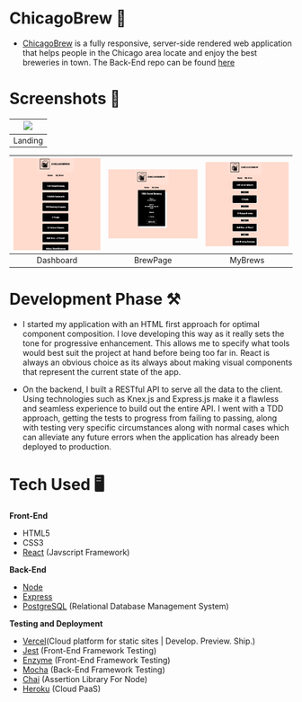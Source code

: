 # ChicagoBrew 🍺

- [ChicagoBrew](https://chicagobrew.vercel.app/) is a fully responsive, server-side rendered web application that helps people in the Chicago area locate and enjoy the best breweries in town. The Back-End repo can be found [here](https://github.com/oliviadavis593/ChicagoBrew-API)

# Screenshots 📸
| ![](img/cb-landing.png)
|:---:|
|Landing|

| ![](src/img/cb-dashboard.png) | ![](src/img/cb-brewpage.png) | ![](src/img/cb-mybrews.png)
|:---:|:---:|:---:|
|Dashboard|BrewPage|MyBrews|


# Development Phase ⚒ 
- I started my application with an HTML first approach for optimal component composition. I love developing this way as it really sets the tone for progressive enhancement. This allows me to specify what tools would best suit the project at hand before being too far in. React is always an obvious choice as its always about making visual components that represent the current state of the app. 

- On the backend, I built a RESTful API to serve all the data to the client. Using technologies such as Knex.js and Express.js make it a flawless and seamless experience to build out the entire API. I went with a TDD approach, getting the tests to progress from failing to passing, along with testing very specific circumstances along with normal cases which can alleviate any future errors when the application has already been deployed to production.  

# Tech Used 🖥

**Front-End**
- HTML5
- CSS3 
- [React](https://reactjs.org/) (Javscript Framework)

**Back-End**
- [Node](https://nodejs.org/en/)
- [Express](https://expressjs.com/)
- [PostgreSQL](https://www.postgresql.org/) (Relational Database Management System)

**Testing and Deployment**
- [Vercel](https://vercel.com/)(Cloud platform for static sites | Develop. Preview. Ship.)
- [Jest](https://jestjs.io/) (Front-End Framework Testing)
- [Enzyme](https://github.com/enzymejs/enzyme) (Front-End Framework Testing)
- [Mocha](https://mochajs.org/) (Back-End Framework Testing)
- [Chai](https://www.chaijs.com/) (Assertion Library For Node)
- [Heroku](https://www.heroku.com/platform) (Cloud PaaS)
